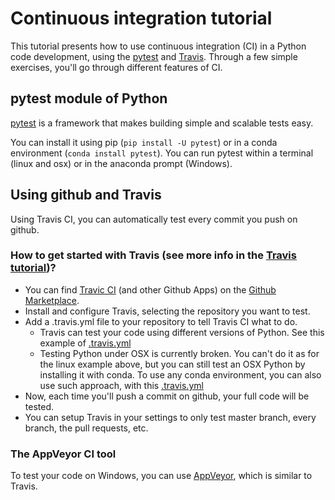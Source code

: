 # Continuous integration tutorial

This tutorial presents how to use continuous integration (CI) in a Python code development, using the [pytest](https://docs.pytest.org/en/latest/contents.html) and [Travis](https://travis-ci.com).
Through a few simple exercises, you'll go through different features of CI.

## pytest module of Python

[pytest](https://docs.pytest.org/en/latest/contents.html) is a framework that makes building simple and scalable tests easy.

You can install it using pip (`pip install -U pytest`) or in a conda environment (`conda install pytest`).
You can run pytest within a terminal (linux and osx) or in the anaconda prompt (Windows).

## Using github and Travis
Using Travis CI, you can automatically test every commit you push on github.

### How to get started with Travis (see more info in the [Travis tutorial](https://docs.travis-ci.com/user/tutorial/))?
 * You can find [Travic CI](https://github.com/marketplace/travis-ci) (and other Github Apps) on the [Github Marketplace]( https://github.com/marketplace).
 * Install and configure Travis, selecting the repository you want to test.
 * Add a .travis.yml file to your repository to tell Travis CI what to do.
   * Travis can test your code using different versions of Python.
     See this example of [.travis.yml](https://github.com/OceanParcels/continuous_integration_example/blob/master/travis.yml.simple)
   * Testing Python under OSX is currently broken. You can't do it as for the linux example above, but you can still
     test an OSX Python by installing it with conda. To use any conda environment, you can also use such approach, with this
     [.travis.yml](https://github.com/OceanParcels/continuous_integration_example/blob/master/.travis.yml)
 * Now, each time you'll push a commit on github, your full code will be tested.
 * You can setup Travis in your settings to only test master branch, every branch, the pull requests, etc.

### The AppVeyor CI tool
To test your code on Windows, you can use [AppVeyor](https://www.appveyor.com), which is similar to Travis.
